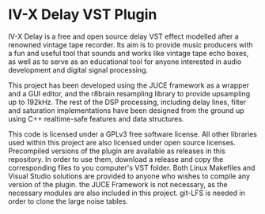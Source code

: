 # IV-X Delay VST Plugin

IV-X Delay is a free and open source delay VST effect modelled after a renowned vintage tape recorder. Its aim is to provide music producers with a fun and useful tool that sounds and works like vintage tape echo boxes, as well as to serve as an educational tool for anyone interested in audio development and digital signal processing.

This project has been developed using the JUCE framework as a wrapper and a GUI editor, and the r8brain resampling library to provide upsampling up to 192kHz. The rest of the DSP processing, including delay lines, filter and saturation implementations have been designed from the ground up using C++ realtime-safe features and data structures.

This code is licensed under a GPLv3 free software license. All other libraries used within this project are also licensed under open source licenses. Precompiled versions of the plugin are available as releases in this repository. In order to use them, download a release and copy the corresponding files to you computer's VST folder. Both Linux Makefiles and Visual Studio solutions are provided to anyone who wishes to compile any version of the plugin. the JUCE Framework is not necessary, as the necessary modules are also included in this project. git-LFS is needed in order to clone the large noise tables.


